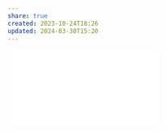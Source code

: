 ```yaml
---
share: true
created: 2023-10-24T18:26
updated: 2024-03-30T15:20
---
```


![Hàm gọi callback đã xác định sẵn tham số truyền vào cho callback](./H%C3%A0m%20g%E1%BB%8Di%20callback%20%C4%91%C3%A3%20x%C3%A1c%20%C4%91%E1%BB%8Bnh%20s%E1%BA%B5n%20tham%20s%E1%BB%91%20truy%E1%BB%81n%20v%C3%A0o%20cho%20callback.md)
